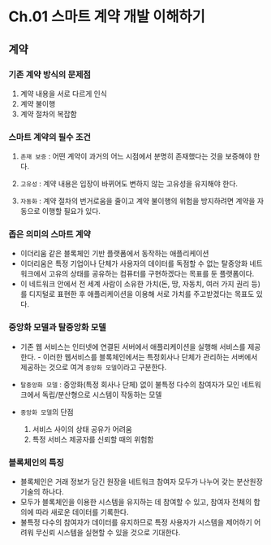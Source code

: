 # Ch.01 스마트 계약 개발 이해하기

## 계약

### 기존 계약 방식의 문제점

1. 계약 내용을 서로 다르게 인식
2. 계약 불이행
3. 계약 절차의 복잡함

### 스마트 계약의 필수 조건

1. `존재 보증` : 어떤 계약이 과거의 어느 시점에서 분명히 존재했다는 것을 보증해야 한다.

2. `고유성` : 계약 내용은 입장이 바뀌어도 변하지 않는 고유성을 유지해야 한다.

3. `자동화` : 계약 절차의 번거로움을 줄이고 계약 불이행의 위험을 방지하려면 계약을 자동으로 이행할 필요가 있다.

### 좁은 의미의 스마트 계약

- 이더리움 같은 블록체인 기반 플랫폼에서 동작하는 애플리케이션
- 이더리움은 특정 기업이나 단체가 사용자의 데이터를 독점할 수 없는 탈중앙화 네트워크에서 고유의 상태를 공유하는 컴퓨터를 구현하겠다는 목표를 둔 플랫폼이다.
- 이 네트워크 안에서 전 세계 사람이 소유한 가치(돈, 땅, 자동치, 여러 가지 권리 등)를 디지털로 표현한 후 애플리케이션을 이용해 서로 가치를 주고받겠다는 목표도 있다.

### 중앙화 모델과 탈중앙화 모델

- 기존 웹 서비스는 인터넷에 연결된 서버에서 애플리케이션을 실행해 서비스를 제공한다. - 이러한 웹서비스를 블록체인에서는 특정회사나 단체가 관리하는 서버에서 제공하는 것으로 여겨 `중앙화 모델`이라고 구분한다.
- `탈중앙화 모델` : 중앙화(특정 회사나 단체) 없이 불특정 다수의 참여자가 모인 네트워크에서 독립/분산형으로 시스템이 작동하는 모델

- `중앙화 모델`의 단점
  1. 서비스 사이의 상태 공유가 어려움
  2. 특정 서비스 제공자를 신뢰할 때의 위험함

### 블록체인의 특징

- 블록체인은 거래 정보가 담긴 원장을 네트워크 참여자 모두가 나누어 갖는 분산원장 기술의 하나다.
- 모두가 블록체인을 이용한 시스템을 유지하는 데 참여할 수 있고, 참여자 전체의 합의에 따라 새로운 데이터를 기록한다.
- 불특정 다수의 참여자가 데이터를 유지하므로 특정 사용자가 시스템을 제어하기 어려워 무신뢰 시스템을 실현할 수 있을 것으로 기대한다.
